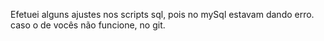 Efetuei alguns ajustes nos scripts sql, pois no mySql estavam dando erro.
caso o de vocês não funcione, no git.

